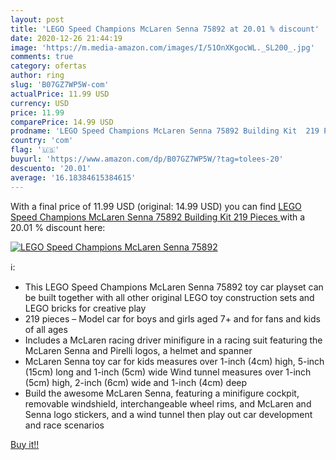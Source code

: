 ```yaml
---
layout: post
title: 'LEGO Speed Champions McLaren Senna 75892 at 20.01 % discount'
date: 2020-12-26 21:44:19
image: 'https://m.media-amazon.com/images/I/51OnXKgocWL._SL200_.jpg'
comments: true
category: ofertas
author: ring
slug: 'B07GZ7WP5W-com'
actualPrice: 11.99 USD
currency: USD
price: 11.99
comparePrice: 14.99 USD
prodname: 'LEGO Speed Champions McLaren Senna 75892 Building Kit  219 Pieces '
country: 'com'
flag: '🇺🇸'
buyurl: 'https://www.amazon.com/dp/B07GZ7WP5W/?tag=tolees-20'
descuento: '20.01'
average: '16.18384615384615'
---
```


With a final price of 11.99 USD (original: 14.99 USD) you can find [LEGO Speed Champions McLaren Senna 75892 Building Kit  219 Pieces ](https://www.amazon.com/dp/B07GZ7WP5W/?tag=tolees-20) with a  20.01 % discount here:

[![LEGO Speed Champions McLaren Senna 75892](https://m.media-amazon.com/images/I/51OnXKgocWL._SL200_.jpg)](https://www.amazon.com/dp/B07GZ7WP5W/?tag=tolees-20)

ℹ️:

- This LEGO Speed Champions McLaren Senna 75892 toy car playset can be built together with all other original LEGO toy construction sets and LEGO bricks for creative play
- 219 pieces – Model car for boys and girls aged 7+ and for fans and kids of all ages
- Includes a McLaren racing driver minifigure in a racing suit featuring the McLaren Senna and Pirelli logos, a helmet and spanner
- McLaren Senna toy car for kids measures over 1-inch (4cm) high, 5-inch (15cm) long and 1-inch (5cm) wide Wind tunnel measures over 1-inch (5cm) high, 2-inch (6cm) wide and 1-inch (4cm) deep
- Build the awesome McLaren Senna, featuring a minifigure cockpit, removable windshield, interchangeable wheel rims, and McLaren and Senna logo stickers, and a wind tunnel then play out car development and race scenarios

[Buy it!!](https://www.amazon.com/dp/B07GZ7WP5W/?tag=tolees-20)
